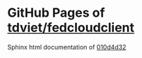GitHub Pages of [tdviet/fedcloudclient](https://github.com/tdviet/fedcloudclient.git)
===
Sphinx html documentation of [010d4d32](https://github.com/tdviet/fedcloudclient/tree/010d4d3270722dc1f54db5618b705297b321b323)
